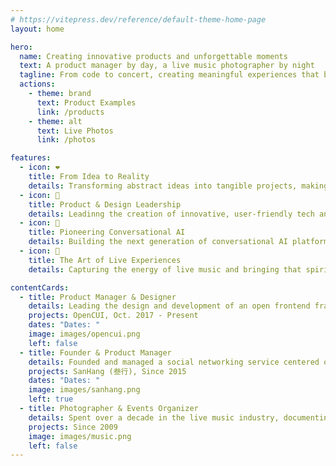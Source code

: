 ```yaml
---
# https://vitepress.dev/reference/default-theme-home-page
layout: home

hero:
  name: Creating innovative products and unforgettable moments
  text: A product manager by day, a live music photographer by night
  tagline: From code to concert, creating meaningful experiences that bring people together
  actions:
    - theme: brand
      text: Product Examples
      link: /products
    - theme: alt
      text: Live Photos
      link: /photos

features:
  - icon: ❤️
    title: From Idea to Reality
    details: Transforming abstract ideas into tangible projects, making things happen from the ground up.
  - icon: 🌟
    title: Product & Design Leadership
    details: Leadinng the creation of innovative, user-friendly tech and digital products.
  - icon: 🚀
    title: Pioneering Conversational AI
    details: Building the next generation of conversational AI platforms to solve complex problems.
  - icon: 📸
    title: The Art of Live Experiences
    details: Capturing the energy of live music and bringing that spirit to every product I create.

contentCards:
  - title: Product Manager & Designer
    details: Leading the design and development of an open frontend framework for conversational AI. We're building a new standard for business-friendly chatbot development.
    projects: OpenCUI, Oct. 2017 - Present
    dates: "Dates: "
    image: images/opencui.png
    left: false
  - title: Founder & Product Manager
    details: Founded and managed a social networking service centered on traditional Chinese vertical typography, developing new ways for people to connect through culture.
    projects: SanHang (叁行), Since 2015
    dates: "Dates: "
    image: images/sanhang.png
    left: true
  - title: Photographer & Events Organizer
    details: Spent over a decade in the live music industry, documenting performances as a photographer and promoting major concert tours across Beijing.
    projects: Since 2009
    image: images/music.png
    left: false
---
```

